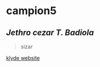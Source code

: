 # campion5
## *Jethro cezar T. Badiola*
> sizar


[klyde website](https://static-generator.github.io/campion9/)
